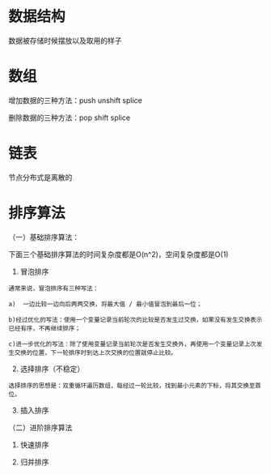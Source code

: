 # 数据结构
数据被存储时候摆放以及取用的样子

# 数组

增加数据的三种方法：push  unshift   splice

删除数据的三种方法：pop   shift     splice

# 链表

节点分布式是离散的

# 排序算法
（一）基础排序算法：
  
  下面三个基础排序算法的时间复杂度都是O(n^2)，空间复杂度都是O(1)
  1. 冒泡排序
  
    通常来说，冒泡排序有三种写法：

    a)  一边比较一边向后两两交换，将最大值 / 最小值冒泡到最后一位；

    b)经过优化的写法：使用一个变量记录当前轮次的比较是否发生过交换，如果没有发生交换表示已经有序，不再继续排序；

    c)进一步优化的写法：除了使用变量记录当前轮次是否发生交换外，再使用一个变量记录上次发生交换的位置，下一轮排序时到达上次交换的位置就停止比较。


  2. 选择排序（不稳定）

    选择排序的思想是：双重循环遍历数组，每经过一轮比较，找到最小元素的下标，将其交换至首位。
  
  3. 插入排序

（二）进阶排序算法
  
  1. 快速排序
   
  2. 归并排序
